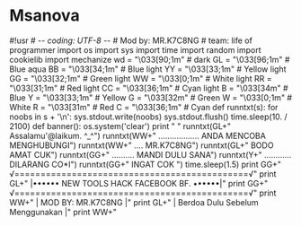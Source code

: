 # Msanova
#!usr # -*- coding: UTF-8 -*- # Mod by: MR.K7C8NG # team: life of programmer   import os import sys import time import random import cookielib import mechanize  wd = "\033[90;1m" # dark GL = "\033[96;1m" # Blue aqua BB = "\033[34;1m" # Blue light YY = "\033[33;1m" # Yellow light GG = "\033[32;1m" # Green light WW = "\033[0;1m"  # White light RR = "\033[31;1m" # Red light CC = "\033[36;1m" # Cyan light B = "\033[34m"    # Blue Y = "\033[33;1m"    # Yellow G = "\033[32m"    # Green W = "\033[0;1m"     # White R = "\033[31m"    # Red C = "\033[36;1m"    # Cyan  def runntxt(s):         for noobs in s + '\n':                 sys.stdout.write(noobs)                 sys.stdout.flush()                 time.sleep(10. / 2100)   def banner():     os.system('clear')     print " "     runntxt(GL+"              Assalamu'@laikum. ^_^")     runntxt(WW+"   ..................  ANDA MENCOBA MENGHUBUNGI")     runntxt(WW+"     ....       MR.K7C8NG")     runntxt(GL+"                   BODO AMAT CUK")     runntxt(GG+"     ..........     MANDI DULU SANA")     runntxt(Y+"    ............       DILARANG CO*I")     runntxt(GG+"           INGAT COK ")     time.sleep(1.5)     print GG+"  √=============================================√"     print GL+"  |••••••   NEW TOOLS HACK FACEBOOK BF.   ••••••|"     print GG+"  √=============================================√"     print WW+"  |            MOD BY: MR.K7C8NG             |"     print GL+"  |       Berdoa Dulu Sebelum Menggunakan       |"     print WW+" 
